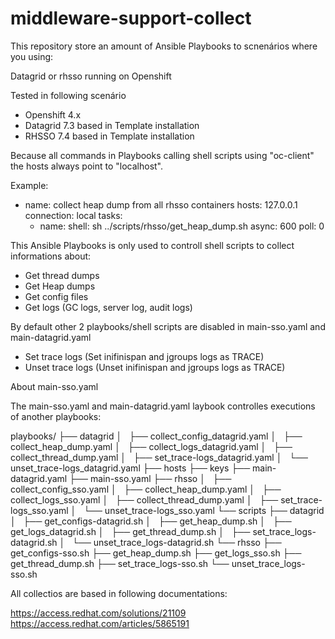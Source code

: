 # middleware-support-collect

This repository store an amount of Ansible Playbooks to scnenários where you using:

Datagrid or rhsso running on Openshift

Tested in following scenário

- Openshift 4.x
- Datagrid 7.3 based in Template installation
- RHSSO 7.4  based in Template installation

Because all commands in Playbooks calling shell scripts using "oc-client" the hosts always point to "localhost".

Example:

- name: collect heap dump from all rhsso containers
  hosts: 127.0.0.1
  connection: local
  tasks:
  - name:
    shell: sh ../scripts/rhsso/get_heap_dump.sh
    async: 600
    poll: 0


This Ansible Playbooks is only used to controll shell scripts to collect informations about:

- Get thread dumps
- Get Heap dumps
- Get config files
- Get logs (GC logs, server log, audit logs)

By default other 2 playbooks/shell scripts are disabled in main-sso.yaml and main-datagrid.yaml

- Set trace logs (Set inifinispan and jgroups logs as TRACE)
- Unset trace logs (Unset inifinispan and jgroups logs as TRACE)

About main-sso.yaml 

The main-sso.yaml and main-datagrid.yaml laybook controlles executions of another playbooks:

playbooks/
├── datagrid
│   ├── collect_config_datagrid.yaml
│   ├── collect_heap_dump.yaml
│   ├── collect_logs_datagrid.yaml
│   ├── collect_thread_dump.yaml
│   ├── set_trace-logs_datagrid.yaml
│   └── unset_trace-logs_datagrid.yaml
├── hosts
├── keys
├── main-datagrid.yaml
├── main-sso.yaml
├── rhsso
│   ├── collect_config_sso.yaml
│   ├── collect_heap_dump.yaml
│   ├── collect_logs_sso.yaml
│   ├── collect_thread_dump.yaml
│   ├── set_trace-logs_sso.yaml
│   └── unset_trace-logs_sso.yaml
└── scripts
    ├── datagrid
    │   ├── get_configs-datagrid.sh
    │   ├── get_heap_dump.sh
    │   ├── get_logs_datagrid.sh
    │   ├── get_thread_dump.sh
    │   ├── set_trace_logs-datagrid.sh
    │   └── unset_trace_logs-datagrid.sh
    └── rhsso
        ├── get_configs-sso.sh
        ├── get_heap_dump.sh
        ├── get_logs_sso.sh
        ├── get_thread_dump.sh
        ├── set_trace_logs-sso.sh
        └── unset_trace_logs-sso.sh

All collectios are based in following documentations:

https://access.redhat.com/solutions/21109
https://access.redhat.com/articles/5865191

